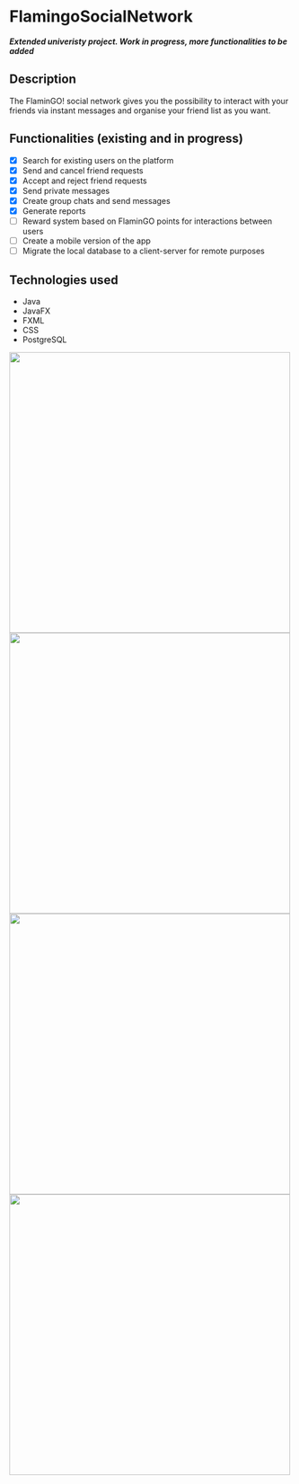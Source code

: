 # FlamingoSocialNetwork

***Extended univeristy project. Work in progress, more functionalities to be added***

## Description

The FlaminGO! social network gives you the possibility to interact with your friends via instant messages and organise your friend list as you want.

## Functionalities (existing and in progress)

- [x] Search for existing users on the platform
- [x] Send and cancel friend requests
- [x] Accept and reject friend requests
- [x] Send private messages
- [x] Create group chats and send messages
- [x] Generate reports
- [ ] Reward system based on FlaminGO points for interactions between users
- [ ] Create a mobile version of the app
- [ ] Migrate the local database to a client-server for remote purposes

## Technologies used

- Java
- JavaFX
- FXML
- CSS
- PostgreSQL

<img src="https://user-images.githubusercontent.com/72696620/154143679-be47fbd4-bac7-4c58-be8b-0f8235ca528e.png" align="center" width="500px"/>
<img src="https://user-images.githubusercontent.com/72696620/154143727-068538bc-5f95-45db-83a4-1060d0e2737f.png" align="center" width="500px"/>
<img src="https://user-images.githubusercontent.com/72696620/154143747-137d914b-6f76-40f4-b852-d33296619904.png" align="center" width="500px"/>
<img src="https://user-images.githubusercontent.com/72696620/154143759-356031c6-e03b-4aee-a7c8-1b00c4e50509.png" align="center" width="500px"/>
